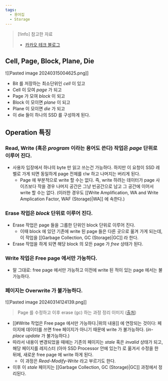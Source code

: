 ```yaml
---
tags:
  - 용어집
  - Storage
---
```

> [!info] 참고한 자료
> - [카카오 테크 블로그](https://tech.kakao.com/2016/07/15/coding-for-ssd-part-3/)

## Cell, Page, Block, Plane, Die

![[Pasted image 20240315004625.png]]

- Bit 를 저장하는 최소단위인 *cell* 이 있고
- Cell 이 모여 *page* 가 되고
- Page 가 모여 *block* 이 되고
- Block 이 모이면 *plane* 이 되고
- Plane 이 모이면 *die* 가 되고
- 이 die 들이 하나의 SSD 를 구성하게 된다.

## Operation 특징

### Read, Write (혹은 *program* 이라는 용어도 쓴다) 작업은 *page* 단위로 이루어 진다.

- 사용자 입장에서 하나의 byte 만 읽고 쓰는건 가능하다. 하지만 이 요청이 SSD 레벨로 가게 되면 동일하게 page 전체를 r/w 하고 나머지는 버리게 된다.
	- Page 에 부분적으로 write 할 수는 없다. 즉, write 하려는 데이터가 page 사이즈보다 작을 경우 나머지 공간은 그냥 빈공간으로 남고 그 공간에 이어서 write 할 수는 없다. (이러한 경우도 [[Write Amplification, WA and Write Amplication Factor, WAF (Storage)|WA]] 에 속한다.)

### Erase 작업은 *block* 단위로 이루어 진다.

- Erase 작업은 page 들을 그룹한 단위인 block 단위로 이루어 진다.
	- 이때 block 에 있던 기존에 write 된 page 들은 다른 곳으로 옮겨 가게 되는데, 이 작업을 [[Garbage Collection, GC (Storage)|GC]] 라 한다.
- Erase 작업을 하게 되면 해당 block 의 모든 page 가 *free* 상태가 된다.

### Write 작업은 Free page 에서만 가능하다.

- 말 그대로: free page 에서만 가능하고 이전에 write 된 적이 있는 page 에서는 불가능하다.

### 페이지는 Overwrite 가 불가능하다.

![[Pasted image 20240314124139.png]]
> Page 를 수정하고 이후 erase (gc) 하는 과정 정리 이미지 ([출처](https://codecapsule.com/2014/02/12/coding-for-ssds-part-3-pages-blocks-and-the-flash-translation-layer/))

- [[#Write 작업은 Free page 에서만 가능하다.|위의 내용]] 에 연장되는 것이다: 페이지에 데이터를 쓰면 free 페이지가 아니기 때문에 write 가 불가능하다. (*in-place update* 가 불가능하다.)
- 따라서 내용이 변경되었을 때에는 기존의 페이지는 *stale* 혹은 *invalid* 상태가 되고, 해당 페이지를 레지스터 (아마 SSD Processor 안에 있는?) 로 옮겨서 수정을 한 뒤에, 새로운 free page 에 write 하게 된다.
	- 이 과정은 *Read-Modify-Write* 라고 부르기도 한다.
- 이후 이 *stale* 페이지는 [[Garbage Collection, GC (Storage)|GC]] 과정에서 정리된다.